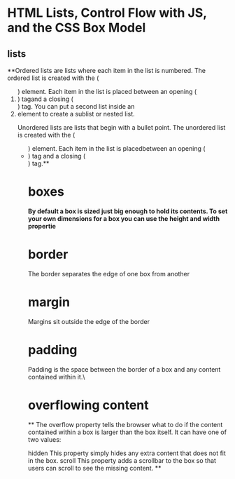 # HTML Lists, Control Flow with JS, and the CSS Box Model
## lists

**Ordered lists are lists where each item in the list is numbered. The ordered list is created with the (<ol>) element. Each item in the list is placed between an opening (<li>) tagand a closing (</li>) tag. You can put a second list inside an <li> element to create a sublist or nested list.

Unordered lists are lists that begin with a bullet point. The unordered list is created with the (<ul> ) element. Each item in the list is placedbetween an opening (<li>) tag and a closing (</li>) tag.**

# boxes
**By default a box is sized just big enough to hold its contents. To set your own dimensions for a box you can use the height and width propertie**
# border
 The border separates the edge of one box from another
 # margin
 Margins sit outside the edge of the border
 # padding 
  Padding is the space between the border of a box and any content contained within it.\
  
# overflowing content
** The overflow property tells the browser what to do if the content contained within a box is larger than the box itself. It can have one of two values:

hidden This property simply hides any extra content that does not fit in the box.
scroll This property adds a scrollbar to the box so that users can scroll to see the missing content. **

